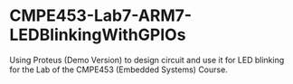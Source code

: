 # CMPE453-Lab7-ARM7-LEDBlinkingWithGPIOs
Using Proteus (Demo Version) to design circuit and use it for LED blinking for the Lab of the CMPE453 (Embedded Systems) Course.
